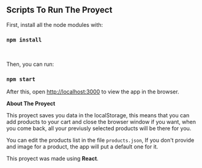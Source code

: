 ## Scripts To Run The Proyect

First, install all the node modules with:

### `npm install`

<br />

Then, you can run:

### `npm start`

After this, open [http://localhost:3000](http://localhost:3000) to view the app in the browser.

**About The Proyect**

This proyect saves you data in the localStorage, this means that you can add products to your cart and close the browser window if you want, when you come back, all your previusly selected products will be there for you.

You can edit the products list in the file `products.json`, If you don't provide and image for a product, the app will put a default one for it.

This proyect was made using **React**.

